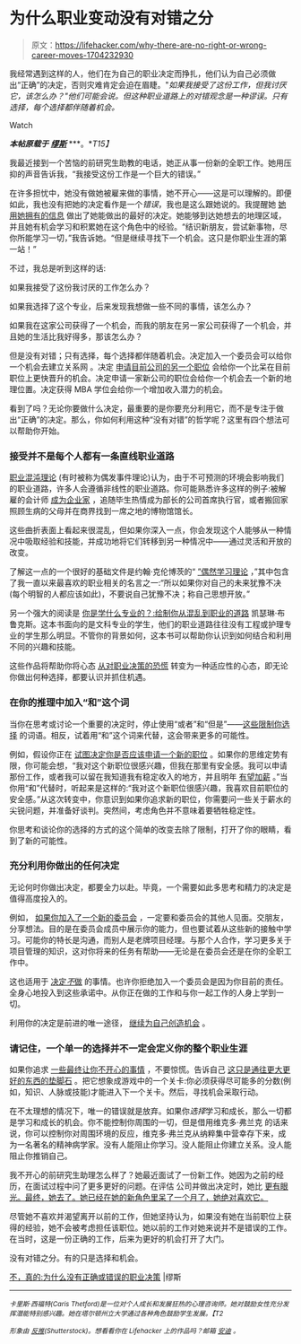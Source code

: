 # 为什么职业变动没有对错之分

> 原文：<https://lifehacker.com/why-there-are-no-right-or-wrong-career-moves-1704232930>

我经常遇到这样的人，他们在为自己的职业决定而挣扎，他们认为自己必须做出“正确”的决定，否则灾难肯定会迫在眉睫。"*如果我接受了这份工作，但我讨厌它，该怎么办？"他们可能会说。但这种职业道路上的对错观念是一种谬误。只有选择，每个选择都伴随着机会。* 

Watch

***本帖原载于*** [***缪斯***](https://www.themuse.com/advice/no-really-why-there-are-no-right-or-wrong-career-decisions) ***。**T15】*

我最近接到一个苦恼的前研究生助教的电话，她正从事一份新的全职工作。她用压抑的声音告诉我，“我接受这份工作是一个巨大的错误。”

在许多担忧中，她没有做她被雇来做的事情，她不开心——这是可以理解的。即便如此，我也没有把她的决定看作是一个*错误*，我也是这么跟她说的。我提醒她 [她用她拥有的信息](https://www.themuse.com/advice/how-successful-people-make-the-toughest-decisions) 做出了她能做出的最好的决定。她能够到达她想去的地理区域，并且她有机会学习和积累她在这个角色中的经验。“结识新朋友，尝试新事物，尽你所能学习一切，”我告诉她。“但是继续寻找下一个机会。这只是你职业生涯的第一站！”

不过，我总是听到这样的话:

如果我接受了这份我讨厌的工作怎么办？

如果我选择了这个专业，后来发现我想做一些不同的事情，该怎么办？

如果我在这家公司获得了一个机会，而我的朋友在另一家公司获得了一个机会，并且她的生活比我好得多，那该怎么办？

但是没有对错；只有选择，每个选择都伴随着机会。决定加入一个委员会可以给你一个机会去建立关系网 。决定 [申请目前公司的另一个职位](https://www.themuse.com/advice/4-surprising-ways-a-lateral-move-can-benefit-your-career) 会给你一个比呆在目前职位上更快晋升的机会。决定申请一家新公司的职位会给你一个机会去一个新的地理位置。决定获得 MBA 学位会给你一个增加收入潜力的机会。

看到了吗？无论你要做什么决定，最重要的是你要充分利用它，而不是专注于做出“正确”的决定。那么，你如何利用这种“没有对错”的哲学呢？这里有四个想法可以帮助你开始。

### **接受并不是每个人都有一条直线职业道路**

[职业混沌理论](http://www.amazon.com/The-Chaos-Theory-Careers-Twenty-First/dp/0415806348?asc_campaign=InlineText&asc_refurl=https://lifehacker.com/why-there-are-no-right-or-wrong-career-moves-1704232930&asc_source=&tag=kinjalifehackerlink-20) (有时被称为偶发事件理论)认为，由于不可预测的环境会影响我们的职业道路，许多人会遵循非线性的职业道路。你可能熟悉许多这样的例子:被解雇的会计师 [成为企业家](https://www.themuse.com/advice/links-we-love-start-here-when-starting-a-business) ，追随毕生热情成为部长的公司首席执行官，或者搬回家照顾生病的父母并在商界找到一席之地的博物馆馆长。

这些曲折表面上看起来很混乱，但如果你深入一点，你会发现这个人能够从一种情况中吸取经验和技能，并成功地将它们转移到另一种情况中——通过灵活和开放的改变。

了解这一点的一个很好的基础文件是约翰·克伦博茨的“ [”偶然学习理论](http://web.stanford.edu/~jdk/HappenstanceLearningTheory2009.pdf) ，”其中包含了我一直以来最喜欢的职业相关的名言之一:“所以如果你对自己的未来犹豫不决(每个明智的人都应该如此)，不要说自己犹豫不决；称自己思想开放。”

另一个强大的阅读是 [你是学什么专业的？:绘制你从混乱到职业的道路](http://www.amazon.com/You-Majored-What-Mapping-Career/dp/0452296005?asc_campaign=InlineText&asc_refurl=https://lifehacker.com/why-there-are-no-right-or-wrong-career-moves-1704232930&asc_source=&tag=kinjalifehackerlink-20) 凯瑟琳·布鲁克斯。这本书面向的是文科专业的学生，他们的职业道路往往没有工程或护理专业的学生那么明显。不管你的背景如何，这本书可以帮助你认识到如何结合和利用不同的兴趣和技能。

这些作品将帮助你将心态 [从对职业决策的恐慌](https://lifehacker.com/how-to-move-past-failure-1597951611) 转变为一种适应性的心态，即无论你做出何种选择，都要认识并抓住机遇。

### 在你的推理中加入“和”这个词

当你在思考或讨论一个重要的决定时，停止使用“或者”和“但是”——[这些限制你选择](https://www.themuse.com/advice/5-habits-of-truly-amazing-communicators) 的词语。相反，试着用“和”这个词来代替，这会带来更多的可能性。

例如，假设你正在 [试图决定你是否应该申请一个新的职位](https://lifehacker.com/should-you-accept-the-job-offer-or-walk-away-5949388) 。如果你的思维定势有限，你可能会想，“我对这个新职位很感兴趣，但我在那里有安全感。我可以申请那份工作，或者我可以留在我知道我有稳定收入的地方，并且明年 [有望加薪](https://www.themuse.com/advice/8-things-to-know-before-asking-for-a-raise) 。”当你用“和”代替时，听起来是这样的:“我对这个新职位很感兴趣，我喜欢目前职位的安全感。”从这次转变中，你意识到如果你追求新的职位，你需要问一些关于薪水的尖锐问题，并准备好谈判。突然间，考虑角色并不意味着要牺牲稳定性。

你思考和谈论你的选择的方式的这个简单的改变去除了限制，打开了你的眼睛，看到了新的可能性。

### **充分利用你做出的任何决定**

无论何时你做出决定，都要全力以赴。毕竟，一个需要如此多思考和精力的决定是值得高度投入的。

例如， [如果你加入了一个新的委员会](https://www.themuse.com/advice/what-you-should-know-before-you-join-a-nonprofit-board) ，一定要和委员会的其他人见面。交朋友，分享想法。目的是在委员会成员中展示你的能力，但也要试着从这些新的接触中学习。可能你的特长是沟通，而别人是老牌项目经理。与那个人合作，学习更多关于项目管理的知识，这对你将来的任务有帮助——无论是在委员会还是在你的全职工作中。

这也适用于 [决定*不*做](https://www.themuse.com/advice/why-youre-not-saying-no-enough-and-how-to-fix-it) 的事情。也许你拒绝加入一个委员会是因为你目前的责任。全身心地投入到这些承诺中。从你正在做的工作和与你一起工作的人身上学到一切。

利用你的决定是前进的唯一途径， [继续为自己创造机会](https://lifehacker.com/recovering-from-common-career-setbacks-5934326) 。

### 请记住，一个单一的选择并不一定会定义你的整个职业生涯

如果你追求 [一些最终让你不开心的事情](https://www.themuse.com/advice/are-you-secretly-unhappy-at-work-3-nofluff-fixes) ，不要惊慌。告诉自己 [这只是通往更大更好的东西的垫脚石](https://lifehacker.com/nine-nuggets-of-career-advice-id-give-to-my-younger-sel-1601338834) 。把它想象成游戏中的一个关卡:你必须获得尽可能多的分数(例如，知识、人脉或技能)才能进入下一个关卡。然后，寻找机会采取行动。

在不太理想的情况下，唯一的错误就是放弃。如果你*选择*学习和成长，那么一切都是学习和成长的机会。你不能控制你周围的一切，但是借用维克多·弗兰克 的话来说，你可以控制你对周围环境的反应，维克多·弗兰克从纳粹集中营幸存下来，成为一名著名的精神病学家。没有人能阻止你学习。没人能阻止你建立关系。没人能阻止你推销自己。

我不开心的前研究生助理怎么样了？她最近面试了一份新工作。她因为之前的经历，在面试过程中问了更多更好的问题。在评估 公司并做出决定时，她比 [更有眼光。最终，她去了。她已经在她的新角色里呆了一个月了，她绝对喜欢它。](https://www.themuse.com/advice/9-sneaky-ways-to-figure-out-a-companys-culture)

尽管她不喜欢并渴望离开以前的工作，但她坚持认为，如果没有她在当前职位上获得的经验，她不会被考虑担任该职位。她以前的工作对她来说并不是错误的工作。在当时，这是一份正确的工作，后来为更好的机会打开了大门。

没有对错之分。有的只是选择和机会。

[不，真的:为什么没有正确或错误的职业决策](https://www.themuse.com/advice/no-really-why-there-are-no-right-or-wrong-career-decisions) |缪斯

* * *

<small>*卡里斯·西福特(Caris Thetford)是一位对个人成长和发展狂热的心理咨询师。她对鼓励女性充分发挥潜能特别感兴趣。她在塔尔顿州立大学通过各种角色鼓励学生发展。【T2*</small>

*<small>形象由</small>* [*<small>反推</small>*](http://www.shutterstock.com/pic-247531369/stock-vector-career-path-businesswoman-navigating-her-career-path-to-success-the-woman-and-maze-are-on-a.html?src=qW4C1G_YB-in9bGj2I7X5Q-1-38)*<small>(Shutterstock)。想看看你在 Lifehacker 上的作品吗？邮箱</small>* [*<small>安迪</small>*](mailto:andy@lifehacker.com) *<small>。</small>*